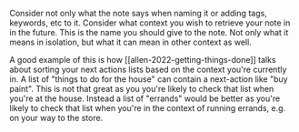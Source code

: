Consider not only what the note says when naming it or adding tags, keywords, etc to it. Consider what context you wish to retrieve your note in in the future. This is the name you should give to the note. Not only what it means in isolation, but what it can mean in other context as well.

A good example of this is how [[allen-2022-getting-things-done]] talks about sorting your next actions lists based on the context you're currently in. A list of "things to do for the house" can contain a next-action like "buy paint". This is not that great as you you're likely to check that list when you're at the house. Instead a list of "errands" would be better as you're likely to check that list when you're in the context of running errands, e.g. on your way to the store. 